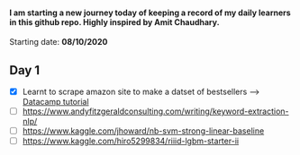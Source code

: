 #### I am starting a new journey today of keeping a record of my daily learners in this github repo. Highly inspired by Amit Chaudhary.
Starting date: **08/10/2020**

## Day 1
* [x] Learnt to scrape amazon site to make a datset of bestsellers --> [Datacamp tutorial](https://www.datacamp.com/community/tutorials/amazon-web-scraping-using-beautifulsoup)
* [ ] https://www.andyfitzgeraldconsulting.com/writing/keyword-extraction-nlp/
* [ ] https://www.kaggle.com/jhoward/nb-svm-strong-linear-baseline
* [ ] https://www.kaggle.com/hiro5299834/riiid-lgbm-starter-ii
